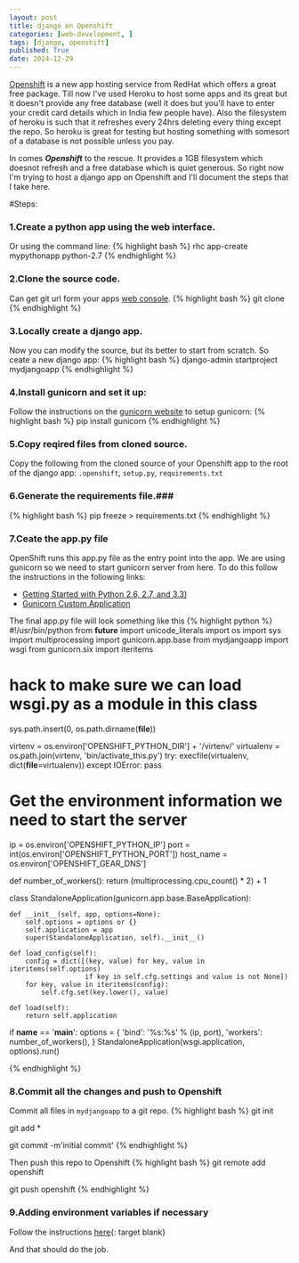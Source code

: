 ```yaml
---
layout: post
title: django on Openshift
categories: [web-development, ]
tags: [django, openshift]
published: True
date: 2014-12-29
---
```


[Openshift](https://www.openshift.com/) is a new app hosting service from RedHat which offers a great free package. Till now I've used Heroku to host some apps and its great but it doesn't provide any free database (well it does but you'll have to enter your credit card details which in India few people have). Also the filesystem of heroku is such that it refreshes every 24hrs deleting every thing except the repo. So heroku is great for testing but hosting something with somesort of a database is not possible unless you pay.


In comes ***Openshift*** to the rescue. It provides a 1GB filesystem which doesnot refresh and a free database which is quiet generous. So right now I'm trying to host a django app on Openshift and I'll document the steps that I take here.


#Steps:

### 1.Create a python app using the web interface. ###
Or using the command line:
{% highlight bash %}
    rhc app-create mypythonapp python-2.7
{% endhighlight %}


### 2.Clone the source code. ###
Can get git url form your apps [web console](https://openshift.redhat.com/app/console/applications).
{% highlight bash %}
    git clone <your apps git repo url.>
{% endhighlight %}


### 3.Locally create a django app. ###
Now you can modify the source, but its better to start from scratch. So ceate a new django app:
{% highlight bash %}
    django-admin startproject mydjangoapp
{% endhighlight %}


### 4.Install gunicorn and set it up: ###
Follow the instructions on the [gunicorn website](http://gunicorn.org/) to setup gunicorn:
{% highlight bash %}
    pip install gunicorn
{% endhighlight %}


### 5.Copy reqired files from cloned source. ###
Copy the following from the cloned source of your Openshift app to the root of the django app: `.openshift`, `setup.py`, `requirements.txt`


### 6.Generate the requirements file.###
{% highlight bash %}
    pip freeze > requirements.txt
{% endhighlight %}


### 7.Ceate the app.py file ###
OpenShift runs this app.py file as the entry point into the app. We are using gunicorn so we need to start gunicorn server from here. To do this follow the instructions in the following links:

+ [Getting Started with Python 2.6, 2.7, and 3.3)](https://developers.openshift.com/en/python-getting-started.html#step4)
+ [Gunicorn Custom Application](http://gunicorn-docs.readthedocs.org/en/latest/custom.html) 

The final app.py file will look something like this
{% highlight python %}
#!/usr/bin/python
from __future__ import unicode_literals
import os
import sys
import multiprocessing
import gunicorn.app.base
from mydjangoapp import wsgi
from gunicorn.six import iteritems

# hack to make sure we can load wsgi.py as a module in this class
sys.path.insert(0, os.path.dirname(__file__))

virtenv = os.environ['OPENSHIFT_PYTHON_DIR'] + '/virtenv/'
virtualenv = os.path.join(virtenv, 'bin/activate_this.py')
try:
    execfile(virtualenv, dict(__file__=virtualenv))
except IOError:
    pass

# Get the environment information we need to start the server
ip = os.environ['OPENSHIFT_PYTHON_IP']
port = int(os.environ['OPENSHIFT_PYTHON_PORT'])
host_name = os.environ['OPENSHIFT_GEAR_DNS']


def number_of_workers():
    return (multiprocessing.cpu_count() * 2) + 1


class StandaloneApplication(gunicorn.app.base.BaseApplication):

    def __init__(self, app, options=None):
        self.options = options or {}
        self.application = app
        super(StandaloneApplication, self).__init__()

    def load_config(self):
        config = dict([(key, value) for key, value in iteritems(self.options)
                       if key in self.cfg.settings and value is not None])
        for key, value in iteritems(config):
            self.cfg.set(key.lower(), value)

    def load(self):
        return self.application


if __name__ == '__main__':
    options = {
        'bind': '%s:%s' % (ip, port),
        'workers': number_of_workers(),
    }
    StandaloneApplication(wsgi.application, options).run()

{% endhighlight %}


### 8.Commit all the changes and push to Openshift ###
Commit all files in `mydjangoapp` to a git repo.
{% highlight bash %}
    git init

git add *

git commit -m'initial commit'
{% endhighlight %}

Then push this repo to Openshift
{% highlight bash %}
    git remote add openshift <git url of mypythonapp>

git push openshift
{% endhighlight %}


### 9.Adding environment variables if necessary ###
Follow the instructions [here](https://help.openshift.com/hc/en-us/articles/202399310-How-to-create-and-use-environment-variables-on-the-server-){: target blank}



And that should do the job.
